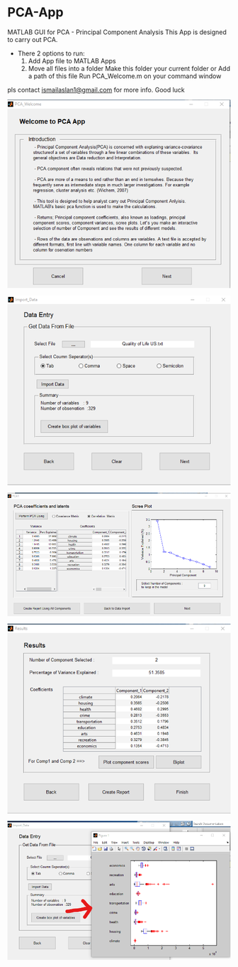 # PCA-App
 MATLAB GUI for PCA - Principal Component Analysis
This App is designed to carry out PCA.

- There 2 options to run:
  1. Add App file to MATLAB Apps
  2. Move all files into a folder
     Make this folder your current folder or
     Add a path of this file
     Run  PCA_Welcome.m on your command window

pls contact ismailaslan1@gmail.com for more info.
Good luck

![alt text](https://github.com/aslanismailgit/PCA-App/blob/master/images/Welcome.png?raw=true)

![alt text](https://github.com/aslanismailgit/PCA-App/blob/master/images/Dataentry.png?raw=true)

![alt text](https://github.com/aslanismailgit/PCA-App/blob/master/images/PCA.png?raw=true)

![alt text](https://github.com/aslanismailgit/PCA-App/blob/master/images/Results.png?raw=true)

![alt text](https://github.com/aslanismailgit/PCA-App/blob/master/images/Boxplot1.png)

